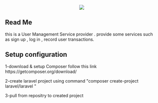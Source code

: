 <p align="center"><img src="https://laravel.com/assets/img/components/logo-laravel.svg"></p>


## Read Me
this is a User Management Service provider . provide some services such as sign up , log in , record user transactions.
## Setup configuration
<p>1-download & setup Composer follow this link https://getcomposer.org/download/</p>
<p>2-create laravel project using command "composer create-project laravel/laravel <project-name>"</p>
<p>3-pull from repositry to created project</p>
